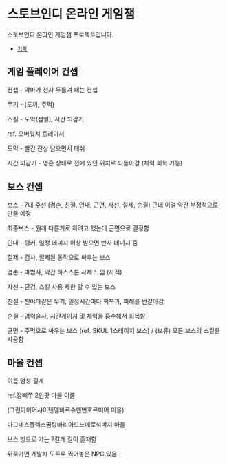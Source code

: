 # 스토브인디 온라인 게임잼

스토브인디 온라인 게임잼 프로젝트입니다.

- [`기획`](https://drive.google.com/file/d/1VcILnGfiy6NACBBQq_vQvc8obXJDf00O/view?usp=sharing)


## 게임 플레이어 컨셉

컨셉 - 악마가 천사 두들겨 패는 컨셉

무기 - (도끼, 주먹)

스킬 - 도약(점멸), 시간 되감기

ref. 오버워치 트레이서

도약 - 빨간 잔상 남으면서 대쉬

시간 되감기 - 영혼 상태로 전에 있던 위치로 되돌아감 (체력 회복 가능)


## 보스 컨셉

보스 - 7대 주선 (겸손, 친절, 인내, 근면, 자선, 절제, 순결) 근데 이걸 약간 부정적으로 만들 예정

최종보스 - 원래 다른거로 하려고 했는데 근면으로 결정함

인내 - 탱커, 일정 데미지 이상 받으면 반사 데미지 줌

절제 - 검사, 절제된 동작으로 싸우는 보스 

겸손 - 마법사, 약간 하스스톤 사제 느낌 (사적)

자선 - 단검, 스킬 사용 제한 할 수 있는 보스

친절 - 젠야타같은 무기, 일정시간마다 회복과, 피해를 번갈아감

순결 - 염력술사, 시간게이지 및 체력을 흡수해서 회복함

근면 - 주먹으로 싸우는 보스 (ref. SKUL 1스테이지 보스) / (보류) 모든 보스의 스킬을 사용함


## 마을 컨셉

이름 엄청 길게

ref.장삐쭈 2인팟 마을 이름 

(그린마이어샤이텐델바르슈펜번호르미어 마을)


마그네스플렉스곰탕바리아드느메로석박지 마을


보스 방으로 가는 7갈래 길이 존재함

뒤로가면 개발자 도트로 찍어놓은 NPC 있음

